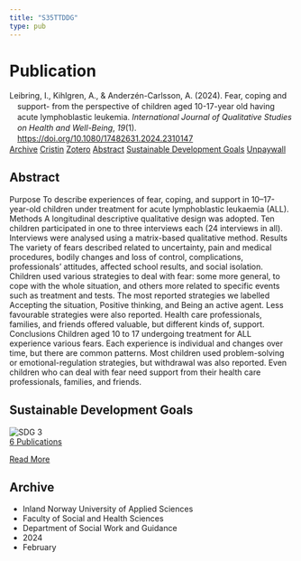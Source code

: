 ```yaml
---
title: "S35TTDDG"
type: pub
---
```

<h1>Publication</h1>
<article id="csl-bib-container-S35TTDDG" class="csl-bib-container">
  <div class="csl-bib-body" style="line-height: 1.35; padding-left: 1em; text-indent:-1em;">
  <div class="csl-entry">Leibring, I., Kihlgren, A., &amp; Anderz&#xE9;n-Carlsson, A. (2024). Fear, coping and support- from the perspective of children aged 10-17-year old having acute lymphoblastic leukemia. <i>International Journal of Qualitative Studies on Health and Well-Being</i>, <i>19</i>(1). <a href="https://doi.org/10.1080/17482631.2024.2310147">https://doi.org/10.1080/17482631.2024.2310147</a></div>
</div>
  <div class="csl-bib-buttons">
    <a href="#taxonomy-article-S35TTDDG" class="csl-bib-button">Archive</a>
    <a href="https://app.cristin.no/results/show.jsf?id=2249555" alt="Cristin URL" class="csl-bib-button">Cristin</a>
    <a href="http://zotero.org/groups/5402882/items/S35TTDDG" alt="Zotero URL" class="csl-bib-button">Zotero</a>
    <a href="#abstract-article-S35TTDDG" class="csl-bib-button">Abstract</a>
    <a href="#sdg-article-S35TTDDG" class="csl-bib-button">Sustainable Development Goals</a>
    <a href="https://www.tandfonline.com/doi/pdf/10.1080/17482631.2024.2310147?needAccess=true" class="csl-bib-button">Unpaywall</a>
  </div>
  <div id="csl-bib-meta-container-S35TTDDG"></div>
</article>
<div id="csl-bib-meta-S35TTDDG" class="csl-bib-meta">
  <article id="abstract-article-S35TTDDG" class="abstract-article">
    <h1>Abstract</h1>
    Purpose To describe experiences of fear, coping, and support in 10–17-year-old children under treatment for acute lymphoblastic leukaemia (ALL). Methods A longitudinal descriptive qualitative design was adopted. Ten children participated in one to three interviews each (24 interviews in all). Interviews were analysed using a matrix-based qualitative method. Results The variety of fears described related to uncertainty, pain and medical procedures, bodily changes and loss of control, complications, professionals’ attitudes, affected school results, and social isolation. Children used various strategies to deal with fear: some more general, to cope with the whole situation, and others more related to specific events such as treatment and tests. The most reported strategies we labelled Accepting the situation, Positive thinking, and Being an active agent. Less favourable strategies were also reported. Health care professionals, families, and friends offered valuable, but different kinds of, support. Conclusions Children aged 10 to 17 undergoing treatment for ALL experience various fears. Each experience is individual and changes over time, but there are common patterns. Most children used problem-solving or emotional-regulation strategies, but withdrawal was also reported. Even children who can deal with fear need support from their health care professionals, families, and friends.
  </article>
  <article id="sdg-article-S35TTDDG" class="sdg-article">
    <h1>Sustainable Development Goals</h1>
    <div class="sdg-container"><div id="sdg3" class="sdg"> <img src="{{< params subfolder >}}images/sdg/sdg03_en.png" class="image" alt="SDG 3"> <div class="sdg-overlay"> <a href="{{< params subfolder >}}en/archive/?sdg=3#archive" class="sdg-publication-count"><span>6</span> Publications</a> <p><a href="https://sdgs.un.org/goals/goal3" class="sdg-read-more">Read More</a></p> </div> </div></div>
  </article>
  <article id="taxonomy-article-S35TTDDG" class="taxonomy-article">
    <h1>Archive</h1>
    <ul>
      <li>Inland Norway University of Applied Sciences</li>
      <li>Faculty of Social and Health Sciences</li>
      <li>Department of Social Work and Guidance</li>
      <li>2024</li>
      <li>February</li>
    </ul>
  </article>
</div>
